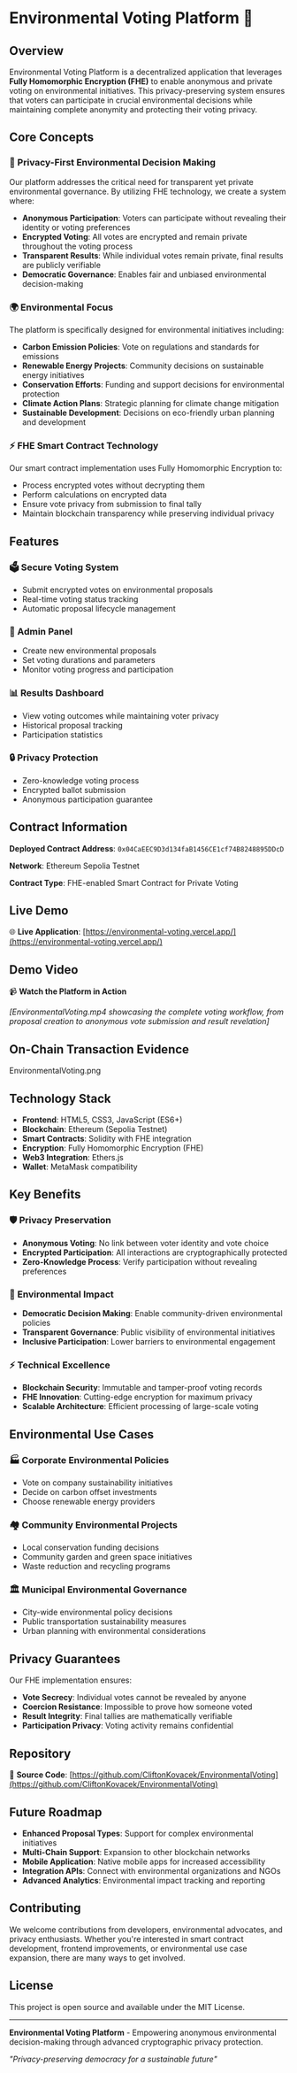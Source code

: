 # Environmental Voting Platform 🌱

## Overview

Environmental Voting Platform is a decentralized application that leverages **Fully Homomorphic Encryption (FHE)** to enable anonymous and private voting on environmental initiatives. This privacy-preserving system ensures that voters can participate in crucial environmental decisions while maintaining complete anonymity and protecting their voting privacy.

## Core Concepts

### 🔐 Privacy-First Environmental Decision Making

Our platform addresses the critical need for transparent yet private environmental governance. By utilizing FHE technology, we create a system where:

- **Anonymous Participation**: Voters can participate without revealing their identity or voting preferences
- **Encrypted Voting**: All votes are encrypted and remain private throughout the voting process
- **Transparent Results**: While individual votes remain private, final results are publicly verifiable
- **Democratic Governance**: Enables fair and unbiased environmental decision-making

### 🌍 Environmental Focus

The platform is specifically designed for environmental initiatives including:

- **Carbon Emission Policies**: Vote on regulations and standards for emissions
- **Renewable Energy Projects**: Community decisions on sustainable energy initiatives
- **Conservation Efforts**: Funding and support decisions for environmental protection
- **Climate Action Plans**: Strategic planning for climate change mitigation
- **Sustainable Development**: Decisions on eco-friendly urban planning and development

### ⚡ FHE Smart Contract Technology

Our smart contract implementation uses Fully Homomorphic Encryption to:

- Process encrypted votes without decrypting them
- Perform calculations on encrypted data
- Ensure vote privacy from submission to final tally
- Maintain blockchain transparency while preserving individual privacy

## Features

### 🗳️ Secure Voting System
- Submit encrypted votes on environmental proposals
- Real-time voting status tracking
- Automatic proposal lifecycle management

### 👥 Admin Panel
- Create new environmental proposals
- Set voting durations and parameters
- Monitor voting progress and participation

### 📊 Results Dashboard
- View voting outcomes while maintaining voter privacy
- Historical proposal tracking
- Participation statistics

### 🔒 Privacy Protection
- Zero-knowledge voting process
- Encrypted ballot submission
- Anonymous participation guarantee

## Contract Information

**Deployed Contract Address**: `0x04CaEEC9D3d134faB1456CE1cf74B8248895DDcD`

**Network**: Ethereum Sepolia Testnet

**Contract Type**: FHE-enabled Smart Contract for Private Voting

## Live Demo

🌐 **Live Application**: [https://environmental-voting.vercel.app/](https://environmental-voting.vercel.app/)

## Demo Video

📹 **Watch the Platform in Action**

*[EnvironmentalVoting.mp4 showcasing the complete voting workflow, from proposal creation to anonymous vote submission and result revelation]*

## On-Chain Transaction Evidence


EnvironmentalVoting.png


## Technology Stack

- **Frontend**: HTML5, CSS3, JavaScript (ES6+)
- **Blockchain**: Ethereum (Sepolia Testnet)
- **Smart Contracts**: Solidity with FHE integration
- **Encryption**: Fully Homomorphic Encryption (FHE)
- **Web3 Integration**: Ethers.js
- **Wallet**: MetaMask compatibility

## Key Benefits

### 🛡️ Privacy Preservation
- **Anonymous Voting**: No link between voter identity and vote choice
- **Encrypted Participation**: All interactions are cryptographically protected
- **Zero-Knowledge Process**: Verify participation without revealing preferences

### 🌟 Environmental Impact
- **Democratic Decision Making**: Enable community-driven environmental policies
- **Transparent Governance**: Public visibility of environmental initiatives
- **Inclusive Participation**: Lower barriers to environmental engagement

### ⚡ Technical Excellence
- **Blockchain Security**: Immutable and tamper-proof voting records
- **FHE Innovation**: Cutting-edge encryption for maximum privacy
- **Scalable Architecture**: Efficient processing of large-scale voting

## Environmental Use Cases

### 🏭 Corporate Environmental Policies
- Vote on company sustainability initiatives
- Decide on carbon offset investments
- Choose renewable energy providers

### 🏘️ Community Environmental Projects
- Local conservation funding decisions
- Community garden and green space initiatives
- Waste reduction and recycling programs

### 🏛️ Municipal Environmental Governance
- City-wide environmental policy decisions
- Public transportation sustainability measures
- Urban planning with environmental considerations

## Privacy Guarantees

Our FHE implementation ensures:

- **Vote Secrecy**: Individual votes cannot be revealed by anyone
- **Coercion Resistance**: Impossible to prove how someone voted
- **Result Integrity**: Final tallies are mathematically verifiable
- **Participation Privacy**: Voting activity remains confidential

## Repository

📁 **Source Code**: [https://github.com/CliftonKovacek/EnvironmentalVoting](https://github.com/CliftonKovacek/EnvironmentalVoting)

## Future Roadmap

- **Enhanced Proposal Types**: Support for complex environmental initiatives
- **Multi-Chain Support**: Expansion to other blockchain networks
- **Mobile Application**: Native mobile apps for increased accessibility
- **Integration APIs**: Connect with environmental organizations and NGOs
- **Advanced Analytics**: Environmental impact tracking and reporting

## Contributing

We welcome contributions from developers, environmental advocates, and privacy enthusiasts. Whether you're interested in smart contract development, frontend improvements, or environmental use case expansion, there are many ways to get involved.

## License

This project is open source and available under the MIT License.

---

**Environmental Voting Platform** - Empowering anonymous environmental decision-making through advanced cryptographic privacy protection.

*"Privacy-preserving democracy for a sustainable future"*